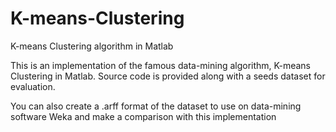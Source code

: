# K-means-Clustering
K-means Clustering algorithm in Matlab

This is an implementation of the famous data-mining algorithm, K-means Clustering in Matlab. Source code is provided along with a seeds dataset for evaluation. 

You can also create a .arff format of the dataset to use on data-mining software Weka and make a comparison with this implementation
